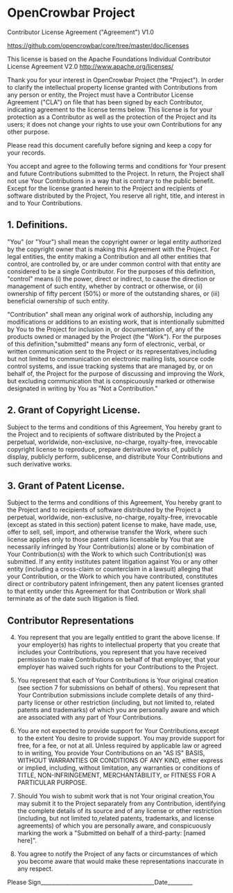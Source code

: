 # OpenCrowbar Project

Contributor License Agreement ("Agreement") V1.0

https://github.com/opencrowbar/core/tree/master/doc/licenses


This license is based on the Apache Foundations Individual Contributor License Agreement V2.0
http://www.apache.org/licenses/

Thank you for your interest in OpenCrowbar Project (the "Project"). In order to clarify the intellectual property license granted with Contributions from any person or entity, the Project must have a Contributor License Agreement ("CLA") on file that has been signed by each Contributor, indicating agreement to the license terms below. This license is for your protection as a Contributor as well as the protection of the Project and its users; it does not change your rights to use your own Contributions for any other purpose.
 
Please read this document carefully before signing and keep a copy for your records.

You accept and agree to the following terms and conditions for Your present and future Contributions submitted to the Project. In return, the Project shall not use Your Contributions in a way that is contrary to the public benefit. Except for the license granted herein to the Project and recipients of software distributed by the Project, You reserve all right, title, and interest in and to Your Contributions.

## 1. Definitions.

"You" (or "Your") shall mean the copyright owner or legal entity authorized by the copyright  owner that is making this Agreement with the Project. For legal entities, the entity making a Contribution and all other entities that control, are controlled by, or are under common control with that entity are considered to be a single Contributor. For the purposes of this definition,
"control" means (i) the power, direct or indirect, to cause the direction or management of such entity, whether by contract or otherwise, or (ii) ownership of fifty percent (50%) or more of the
outstanding shares, or (iii) beneficial ownership of such entity.

"Contribution" shall mean any original work of authorship, including any modifications or additions to an existing work, that is intentionally submitted by You to the Project for inclusion
in, or documentation of, any of the products owned or managed by the Project (the "Work"). For the purposes of this definition,"submitted" means any form of electronic, verbal, or written
communication sent to the Project or its representatives,including but not limited to communication on electronic mailing lists, source code control systems, and issue tracking systems that are managed by, or on behalf of, the Project for the purpose of
discussing and improving the Work, but excluding communication that is conspicuously marked or otherwise designated in writing by You as "Not a Contribution."


## 2. Grant of Copyright License. 

Subject to the terms and conditions of this Agreement, You hereby grant to the Project and to
recipients of software distributed by the Project a perpetual, worldwide, non-exclusive, no-charge, royalty-free, irrevocable copyright license to reproduce, prepare derivative works of,
publicly display, publicly perform, sublicense, and distribute Your Contributions and such derivative works.

## 3. Grant of Patent License. 

Subject to the terms and conditions of this Agreement, You hereby grant to the Project and to
recipients of software distributed by the Project a perpetual, worldwide, non-exclusive, no-charge, royalty-free, irrevocable (except as stated in this section) patent license to make, have made, use, offer to sell, sell, import, and otherwise transfer the Work, where such license applies only to those patent claims licensable by You that are necessarily infringed by Your
Contribution(s) alone or by combination of Your Contribution(s) with the Work to which such Contribution(s) was submitted. If any entity institutes patent litigation against You or any other entity (including a cross-claim or counterclaim in a lawsuit) alleging that your Contribution, or the Work to which you have contributed, constitutes direct or contributory patent infringement, then any patent licenses granted to that entity under this Agreement for that Contribution or Work shall terminate as of the date such litigation is filed.

## Contributor Representations

4. You represent that you are legally entitled to grant the above license. If your employer(s) has rights to intellectual property that you create that includes your Contributions, you represent that you have received permission to make Contributions on behalf
of that employer, that your employer has waived such rights for your Contributions to the Project.

5. You represent that each of Your Contributions is Your original creation (see section 7 for submissions on behalf of others).  You represent that Your Contribution submissions include complete details of any third-party license or other restriction (including, but not limited to, related patents and trademarks) of which you are personally aware and which are associated with any part of Your Contributions.

6. You are not expected to provide support for Your Contributions,except to the extent You desire to provide support. You may provide support for free, for a fee, or not at all. Unless required by applicable law or agreed to in writing, You provide Your Contributions on an "AS IS" BASIS, WITHOUT WARRANTIES OR CONDITIONS OF ANY KIND, either express or implied, including, without limitation, any warranties or conditions of TITLE, NON-INFRINGEMENT, MERCHANTABILITY, or FITNESS FOR A PARTICULAR PURPOSE.

7. Should You wish to submit work that is not Your original creation,You may submit it to the Project separately from any Contribution, identifying the complete details of its source and of
any license or other restriction (including, but not limited to,related patents, trademarks, and license agreements) of which you are personally aware, and conspicuously marking the work a "Submitted on behalf of a third-party: [named here]".

8. You agree to notify the Project of any facts or circumstances of which you become aware that would make these representations inaccurate in any respect.

Please Sign_________________________________________Date_________
